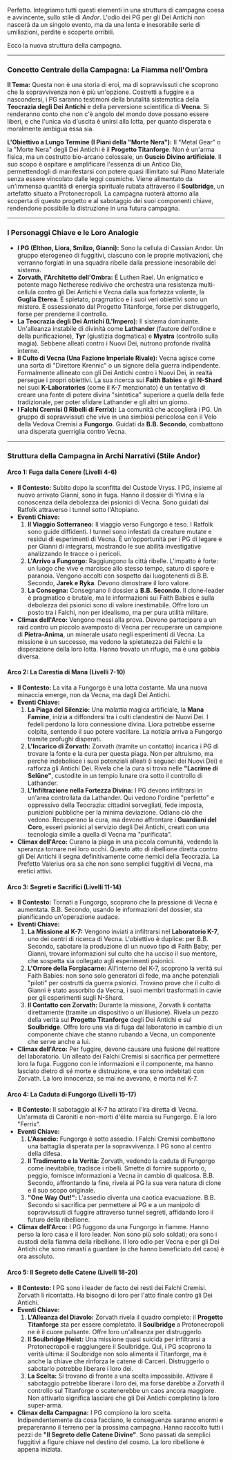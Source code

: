 Perfetto. Integriamo tutti questi elementi in una struttura di campagna coesa e avvincente, sullo stile di *Andor*. L'odio dei PG per gli Dei Antichi non nascerà da un singolo evento, ma da una lenta e inesorabile serie di umiliazioni, perdite e scoperte orribili.

Ecco la nuova struttura della campagna.

---

### **Concetto Centrale della Campagna: La Fiamma nell'Ombra**

**Il Tema:** Questa non è una storia di eroi, ma di sopravvissuti che scoprono che la sopravvivenza non è più un'opzione. Costretti a fuggire e a nascondersi, i PG saranno testimoni della brutalità sistematica della **Teocrazia degli Dei Antichi** e della perversione scientifica di **Vecna**. Si renderanno conto che non c'è angolo del mondo dove possano essere liberi, e che l'unica via d'uscita è unirsi alla lotta, per quanto disperata e moralmente ambigua essa sia.

**L'Obiettivo a Lungo Termine (I Piani della "Morte Nera"):** Il "Metal Gear" o la "Morte Nera" degli Dei Antichi è il **Progetto Titanforge**. Non è un'arma fisica, ma un costrutto bio-arcano colossale, un **Guscio Divino artificiale**. Il suo scopo è ospitare e amplificare l'essenza di un Antico Dio, permettendogli di manifestarsi con potere quasi illimitato sul Piano Materiale senza essere vincolato dalle leggi cosmiche. Viene alimentato da un'immensa quantità di energia spirituale rubata attraverso il **Soulbridge**, un artefatto situato a Protonecropoli. La campagna ruoterà attorno alla scoperta di questo progetto e al sabotaggio dei suoi componenti chiave, rendendone possibile la distruzione in una futura campagna.

---

### **I Personaggi Chiave e le Loro Analogie**

*   **I PG (Elthon, Liora, Smilzo, Gianni):** Sono la cellula di Cassian Andor. Un gruppo eterogeneo di fuggitivi, ciascuno con le proprie motivazioni, che verranno forgiati in una squadra ribelle dalla pressione inesorabile del sistema.
*   **Zorvath, l'Architetto dell'Ombra:** È Luthen Rael. Un enigmatico e potente mago Netherese redivivo che orchestra una resistenza multi-cellula contro gli Dei Antichi e Vecna dalla sua fortezza volante, la **Guglia Eterea**. È spietato, pragmatico e i suoi veri obiettivi sono un mistero. È ossessionato dal Progetto Titanforge, forse per distruggerlo, forse per prenderne il controllo.
*   **La Teocrazia degli Dei Antichi (L'Impero):** Il sistema dominante. Un'alleanza instabile di divinità come **Lathander** (fautore dell'ordine e della purificazione), **Tyr** (giustizia dogmatica) e **Mystra** (controllo sulla magia). Sebbene alleati contro i Nuovi Dei, nutrono profonde rivalità interne.
*   **Il Culto di Vecna (Una Fazione Imperiale Rivale):** Vecna agisce come una sorta di "Direttore Krennic" o un signore della guerra indipendente. Formalmente allineato con gli Dei Antichi contro i Nuovi Dei, in realtà persegue i propri obiettivi. La sua ricerca sui **Faith Babies** e gli **N-Shard** nei suoi **K-Laboratories** (come il K-7 menzionato) è un tentativo di creare una fonte di potere divina "sintetica" superiore a quella della fede tradizionale, per poter sfidare Lathander e gli altri un giorno.
*   **I Falchi Cremisi (I Ribelli di Ferrix):** La comunità che accoglierà i PG. Un gruppo di sopravvissuti che vive in una simbiosi pericolosa con il Velo della Vedova Cremisi a **Fungorgo**. Guidati da **B.B. Secondo**, combattono una disperata guerriglia contro Vecna.

---

### **Struttura della Campagna in Archi Narrativi (Stile Andor)**

#### **Arco 1: Fuga dalla Cenere (Livelli 4-6)**

*   **Il Contesto:** Subito dopo la sconfitta del Custode Vryss. I PG, insieme al nuovo arrivato Gianni, sono in fuga. Hanno il dossier di Ylvina e la conoscenza della debolezza dei psionici di Vecna. Sono guidati dai Ratfolk attraverso i tunnel sotto l'Altopiano.
*   **Eventi Chiave:**
    1.  **Il Viaggio Sotterraneo:** Il viaggio verso Fungorgo è teso. I Ratfolk sono guide diffidenti. I tunnel sono infestati da creature mutate e residui di esperimenti di Vecna. È un'opportunità per i PG di legare e per Gianni di integrarsi, mostrando le sue abilità investigative analizzando le tracce o i pericoli.
    2.  **L'Arrivo a Fungorgo:** Raggiungono la città ribelle. L'impatto è forte: un luogo che vive e marcisce allo stesso tempo, saturo di spore e paranoia. Vengono accolti con sospetto dai luogotenenti di B.B. Secondo, **Jarek e Ryka**. Devono dimostrare il loro valore.
    3.  **La Consegna:** Consegnano il dossier a **B.B. Secondo**. Il clone-leader è pragmatico e brutale, ma le informazioni sui Faith Babies e sulla debolezza dei psionici sono di valore inestimabile. Offre loro un posto tra i Falchi, non per idealismo, ma per pura utilità militare.
*   **Climax dell'Arco:** Vengono messi alla prova. Devono partecipare a un raid contro un piccolo avamposto di Vecna per recuperare un campione di **Pietra-Anima**, un minerale usato negli esperimenti di Vecna. La missione è un successo, ma vedono la spietatezza dei Falchi e la disperazione della loro lotta. Hanno trovato un rifugio, ma è una gabbia diversa.

#### **Arco 2: La Carestia di Mana (Livelli 7-10)**

*   **Il Contesto:** La vita a Fungorgo è una lotta costante. Ma una nuova minaccia emerge, non da Vecna, ma dagli Dei Antichi.
*   **Eventi Chiave:**
    1.  **La Piaga del Silenzio:** Una malattia magica artificiale, la **Mana Famine**, inizia a diffondersi tra i culti clandestini dei Nuovi Dei. I fedeli perdono la loro connessione divina. Liora potrebbe esserne colpita, sentendo il suo potere vacillare. La notizia arriva a Fungorgo tramite profughi disperati.
    2.  **L'Incarico di Zorvath:** Zorvath (tramite un contatto) incarica i PG di trovare la fonte e la cura per questa piaga. Non per altruismo, ma perché indebolisce i suoi potenziali alleati (i seguaci dei Nuovi Dei) e rafforza gli Antichi Dei. Rivela che la cura si trova nelle **"Lacrime di Selûne"**, custodite in un tempio lunare ora sotto il controllo di Lathander.
    3.  **L'Infiltrazione nella Fortezza Divina:** I PG devono infiltrarsi in un'area controllata da Lathander. Qui vedono l'ordine "perfetto" e oppressivo della Teocrazia: cittadini sorvegliati, fede imposta, punizioni pubbliche per la minima deviazione. Odiano ciò che vedono. Recuperano la cura, ma devono affrontare i **Guardiani del Coro**, esseri psionici al servizio degli Dei Antichi, creati con una tecnologia simile a quella di Vecna ma "purificata".
*   **Climax dell'Arco:** Curano la piaga in una piccola comunità, vedendo la speranza tornare nei loro occhi. Questo atto di ribellione diretta contro gli Dei Antichi li segna definitivamente come nemici della Teocrazia. La Prefetto Valerius ora sa che non sono semplici fuggitivi di Vecna, ma eretici attivi.

#### **Arco 3: Segreti e Sacrifici (Livelli 11-14)**

*   **Il Contesto:** Tornati a Fungorgo, scoprono che la pressione di Vecna è aumentata. B.B. Secondo, usando le informazioni del dossier, sta pianificando un'operazione audace.
*   **Eventi Chiave:**
    1.  **La Missione al K-7:** Vengono inviati a infiltrarsi nel **Laboratorio K-7**, uno dei centri di ricerca di Vecna. L'obiettivo è duplice: per B.B. Secondo, sabotare la produzione di un nuovo tipo di Faith Baby; per Gianni, trovare informazioni sul culto che ha ucciso il suo mentore, che sospetta sia collegato agli esperimenti psionici.
    2.  **L'Orrore della Forgiacarne:** All'interno del K-7, scoprono la verità sui Faith Babies: non sono solo generatori di fede, ma anche potenziali "piloti" per costrutti da guerra psionici. Trovano prove che il culto di Gianni è stato assorbito da Vecna, i suoi membri trasformati in cavie per gli esperimenti sugli N-Shard.
    3.  **Il Contatto con Zorvath:** Durante la missione, Zorvath li contatta direttamente (tramite un dispositivo o un'illusione). Rivela un pezzo della verità sul **Progetto Titanforge** degli Dei Antichi e sul **Soulbridge**. Offre loro una via di fuga dal laboratorio in cambio di un componente chiave che stanno rubando a Vecna, un componente che serve anche a lui.
*   **Climax dell'Arco:** Per fuggire, devono causare una fusione del reattore del laboratorio. Un alleato dei Falchi Cremisi si sacrifica per permettere loro la fuga. Fuggono con le informazioni e il componente, ma hanno lasciato dietro di sé morte e distruzione, e ora sono indebitati con Zorvath. La loro innocenza, se mai ne avevano, è morta nel K-7.

#### **Arco 4: La Caduta di Fungorgo (Livelli 15-17)**

*   **Il Contesto:** Il sabotaggio al K-7 ha attirato l'ira diretta di Vecna. Un'armata di Caroniti e non-morti d'élite marcia su Fungorgo. È la loro "Ferrix".
*   **Eventi Chiave:**
    1.  **L'Assedio:** Fungorgo è sotto assedio. I Falchi Cremisi combattono una battaglia disperata per la sopravvivenza. I PG sono al centro della difesa.
    2.  **Il Tradimento e la Verità:** Zorvath, vedendo la caduta di Fungorgo come inevitabile, tradisce i ribelli. Smette di fornire supporto o, peggio, fornisce informazioni a Vecna in cambio di qualcosa. B.B. Secondo, affrontando la fine, rivela ai PG la sua vera natura di clone e il suo scopo originale.
    3.  **"One Way Out!":** L'assedio diventa una caotica evacuazione. B.B. Secondo si sacrifica per permettere ai PG e a un manipolo di sopravvissuti di fuggire attraverso tunnel segreti, affidando loro il futuro della ribellione.
*   **Climax dell'Arco:** I PG fuggono da una Fungorgo in fiamme. Hanno perso la loro casa e il loro leader. Non sono più solo soldati; ora sono i custodi della fiamma della ribellione. Il loro odio per Vecna e per gli Dei Antichi che sono rimasti a guardare (o che hanno beneficiato del caos) è ora assoluto.

#### **Arco 5: Il Segreto delle Catene (Livelli 18-20)**

*   **Il Contesto:** I PG sono i leader de facto dei resti dei Falchi Cremisi. Zorvath li ricontatta. Ha bisogno di loro per l'atto finale contro gli Dei Antichi.
*   **Eventi Chiave:**
    1.  **L'Alleanza del Diavolo:** Zorvath rivela il quadro completo: il **Progetto Titanforge** sta per essere completato. Il **Soulbridge** a Protonecropoli ne è il cuore pulsante. Offre loro un'alleanza per distruggerlo.
    2.  **Il Soulbridge Heist:** Una missione quasi suicida per infiltrarsi a Protonecropoli e raggiungere il Soulbridge. Qui, i PG scoprono la verità ultima: il Soulbridge non solo alimenta il Titanforge, ma è anche la chiave che rinforza le catene di Carceri. Distruggerlo o sabotarlo potrebbe liberare i loro dei.
    3.  **La Scelta:** Si trovano di fronte a una scelta impossibile. Attivare il sabotaggio potrebbe liberare i loro dei, ma forse darebbe a Zorvath il controllo sul Titanforge o scatenerebbe un caos ancora maggiore. Non attivarlo significa lasciare che gli Dei Antichi completino la loro super-arma.
*   **Climax della Campagna:** I PG compiono la loro scelta. Indipendentemente da cosa facciano, le conseguenze saranno enormi e prepareranno il terreno per la prossima campagna. Hanno raccolto tutti i pezzi de **"Il Segreto delle Catene Divine"**. Sono passati da semplici fuggitivi a figure chiave nel destino del cosmo. La loro ribellione è appena iniziata.